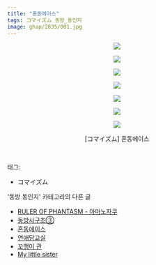 ```yaml
---
title: "혼동에이스"
tags: コマイズム 동방_동인지
image: ghap/2835/001.jpg
---
```

<div class="article">
<p style="text-align: center; clear: none; float: none;"><img src="{{ site.nasurl }}/ghap/2835/001.jpg"/></p>
<p style="text-align: center; clear: none; float: none;"><img src="{{ site.nasurl }}/ghap/2835/002.jpg"/></p>
<p style="text-align: center; clear: none; float: none;"><img src="{{ site.nasurl }}/ghap/2835/003.jpg"/></p>
<p style="text-align: center; clear: none; float: none;"><img src="{{ site.nasurl }}/ghap/2835/004.jpg"/></p>
<p style="text-align: center; clear: none; float: none;"><img src="{{ site.nasurl }}/ghap/2835/005.jpg"/></p>
<p style="text-align: center; clear: none; float: none;"><img src="{{ site.nasurl }}/ghap/2835/006.jpg"/></p>
<p style="text-align: center; clear: none; float: none;"><img src="{{ site.nasurl }}/ghap/2835/007.jpg"/></p>
<p style="text-align: center; clear: none; float: none;">[コマイズム] 혼동에이스</p>
<p><br/></p>
</div><div class="tagTrail">
<p>태그: </p>
<ul>
<li>コマイズム</li>
</ul>
</div><div class="another">
<p>'동방 동인지' 카테고리의 다른 글</p>
<ul>
<li><a href="/2016-12-05-ghap_2837">RULER OF PHANTASM - 아마노자쿠</a></li>
<li><a href="/2016-12-05-ghap_2836">동방사구초③</a></li>
<li><a href="/2016-12-05-ghap_2835">혼동에이스</a></li>
<li><a href="/2016-12-05-ghap_2834">연애담교실</a></li>
<li><a href="/2016-12-03-ghap_2829">꼬맹이 관</a></li>
<li><a href="/2016-12-03-ghap_2828">My little sister</a></li>
</ul>
</div><div class="cb_module cb_fluid">
<div class="cb_wrt cb_profile">
</div><!-- commentList close -->
</div>